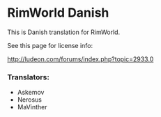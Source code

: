 # RimWorld Danish

This is Danish translation for RimWorld.

See this page for license info:

http://ludeon.com/forums/index.php?topic=2933.0

### Translators:
- Askemov
- Nerosus
- MaVinther
